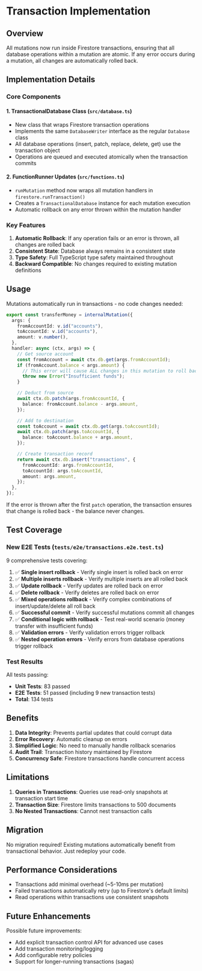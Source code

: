 # Transaction Implementation

## Overview

All mutations now run inside Firestore transactions, ensuring that all database operations within a mutation are atomic. If any error occurs during a mutation, all changes are automatically rolled back.

## Implementation Details

### Core Components

#### 1. TransactionalDatabase Class (`src/database.ts`)
- New class that wraps Firestore transaction operations
- Implements the same `DatabaseWriter` interface as the regular `Database` class
- All database operations (insert, patch, replace, delete, get) use the transaction object
- Operations are queued and executed atomically when the transaction commits

#### 2. FunctionRunner Updates (`src/functions.ts`)
- `runMutation` method now wraps all mutation handlers in `firestore.runTransaction()`
- Creates a `TransactionalDatabase` instance for each mutation execution
- Automatic rollback on any error thrown within the mutation handler

### Key Features

1. **Automatic Rollback**: If any operation fails or an error is thrown, all changes are rolled back
2. **Consistent State**: Database always remains in a consistent state
3. **Type Safety**: Full TypeScript type safety maintained throughout
4. **Backward Compatible**: No changes required to existing mutation definitions

## Usage

Mutations automatically run in transactions - no code changes needed:

```typescript
export const transferMoney = internalMutation({
  args: {
    fromAccountId: v.id("accounts"),
    toAccountId: v.id("accounts"),
    amount: v.number(),
  },
  handler: async (ctx, args) => {
    // Get source account
    const fromAccount = await ctx.db.get(args.fromAccountId);
    if (fromAccount.balance < args.amount) {
      // This error will cause ALL changes in this mutation to roll back
      throw new Error("Insufficient funds");
    }

    // Deduct from source
    await ctx.db.patch(args.fromAccountId, {
      balance: fromAccount.balance - args.amount,
    });

    // Add to destination
    const toAccount = await ctx.db.get(args.toAccountId);
    await ctx.db.patch(args.toAccountId, {
      balance: toAccount.balance + args.amount,
    });

    // Create transaction record
    return await ctx.db.insert("transactions", {
      fromAccountId: args.fromAccountId,
      toAccountId: args.toAccountId,
      amount: args.amount,
    });
  },
});
```

If the error is thrown after the first `patch` operation, the transaction ensures that change is rolled back - the balance never changes.

## Test Coverage

### New E2E Tests (`tests/e2e/transactions.e2e.test.ts`)

9 comprehensive tests covering:

1. ✅ **Single insert rollback** - Verify single insert is rolled back on error
2. ✅ **Multiple inserts rollback** - Verify multiple inserts are all rolled back
3. ✅ **Update rollback** - Verify updates are rolled back on error
4. ✅ **Delete rollback** - Verify deletes are rolled back on error
5. ✅ **Mixed operations rollback** - Verify complex combinations of insert/update/delete all roll back
6. ✅ **Successful commit** - Verify successful mutations commit all changes
7. ✅ **Conditional logic with rollback** - Test real-world scenario (money transfer with insufficient funds)
8. ✅ **Validation errors** - Verify validation errors trigger rollback
9. ✅ **Nested operation errors** - Verify errors from database operations trigger rollback

### Test Results

All tests passing:
- **Unit Tests**: 83 passed
- **E2E Tests**: 51 passed (including 9 new transaction tests)
- **Total**: 134 tests

## Benefits

1. **Data Integrity**: Prevents partial updates that could corrupt data
2. **Error Recovery**: Automatic cleanup on errors
3. **Simplified Logic**: No need to manually handle rollback scenarios
4. **Audit Trail**: Transaction history maintained by Firestore
5. **Concurrency Safe**: Firestore transactions handle concurrent access

## Limitations

1. **Queries in Transactions**: Queries use read-only snapshots at transaction start time
2. **Transaction Size**: Firestore limits transactions to 500 documents
3. **No Nested Transactions**: Cannot nest transaction calls

## Migration

No migration required! Existing mutations automatically benefit from transactional behavior. Just redeploy your code.

## Performance Considerations

- Transactions add minimal overhead (~5-10ms per mutation)
- Failed transactions automatically retry (up to Firestore's default limits)
- Read operations within transactions use consistent snapshots

## Future Enhancements

Possible future improvements:
- Add explicit transaction control API for advanced use cases
- Add transaction monitoring/logging
- Add configurable retry policies
- Support for longer-running transactions (sagas)

